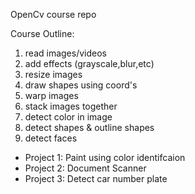 OpenCv course repo

Course Outline:
1. read images/videos
2. add effects (grayscale,blur,etc)
3. resize images
4. draw shapes using coord's
5. warp images 
6. stack images together 
7. detect color in image
8. detect shapes & outline shapes
9. detect faces
- Project 1: Paint using color identifcaion
- Project 2: Document Scanner
- Project 3: Detect car number plate

